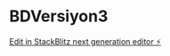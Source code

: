 # BDVersiyon3

[Edit in StackBlitz next generation editor ⚡️](https://stackblitz.com/~/github.com/icytraderGro/BDVersiyon3)